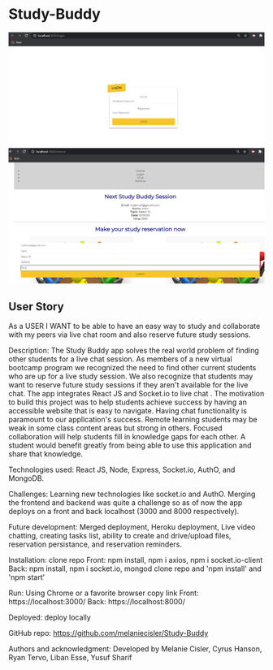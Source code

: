# Study-Buddy

![](login.PNG)
![](reserve.PNG)

## User Story
As a USER
I WANT to be able to have an easy way to study and collaborate with my peers via live chat room and also reserve future study sessions.

Description: The Study Buddy app solves the real world problem of finding other students for a live chat session. As members of a new virtual bootcamp program we recognized the need to find other current students who are up for a live study session. We also recognize that students may want to reserve future study sessions if they aren't available for the live chat. The app integrates React JS and Socket.io to live chat . The  motivation to build this project was to help students achieve success by having an accessible website that is easy to navigate. Having chat functionality is paramount to our application's success. Remote learning students may be weak in some class content areas but strong in others. Focused collaboration will help students fill in knowledge gaps for each other. A student would benefit greatly from being able to use this application and share that knowledge.

Technologies used: React JS, Node, Express, Socket.io, AuthO, and MongoDB. 

Challenges:  Learning new technologies like socket.io and AuthO. Merging the frontend and backend was quite a challenge so as of now the app deploys on a front and back localhost (3000 and 8000 respectively). 

Future development: Merged deployment, Heroku deployment, Live video chatting, creating tasks list, ability to create and drive/upload files, reservation persistance,  and reservation reminders.  

Installation: clone repo
    Front: npm install, npm i axios, npm i socket.io-client
    Back: npm install, npm i socket.io, mongod
clone repo and  'npm install' and 'npm start'

Run: Using Chrome or a favorite browser copy link
    Front: https://localhost:3000/ 
    Back: https://localhost:8000/

Deployed: deploy locally 

GitHub repo: https://github.com/melaniecisler/Study-Buddy

Authors and acknowledgment: Developed by Melanie Cisler, Cyrus Hanson, Ryan Tervo, Liban Esse, Yusuf Sharif 
